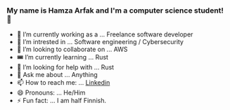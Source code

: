 ### My name is Hamza Arfak and I'm a computer science student! 👋

- 🔭 I’m currently working as a ... Freelance software developer
- 🌱 I’m intrested in ... Software engineering / Cybersecurity
- 👯 I’m looking to collaborate on ... AWS
- 🎟️ I’m currently learning ... Rust
- 🤔 I’m looking for help with ... Rust
- 💬 Ask me about ... Anything
- 📫 How to reach me: ... [Linkedin](https://www.linkedin.com/in/hamza-arfak/)
- 😄 Pronouns: ... He/Him
- ⚡ Fun fact: ... I am half Finnish.

<!---
Davincii-ar/Davincii-ar is a ✨ special ✨ repository because its `README.md` (this file) appears on your GitHub profile.
You can click the Preview link to take a look at your changes.
--->
